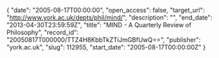 {
  "date": "2005-08-17T00:00:00", 
  "open_access": false, 
  "target_url": "http://www.york.ac.uk/depts/phil/mind/", 
  "description": "", 
  "end_date": "2013-04-30T23:59:59Z", 
  "title": "MIND - A Quarterly Review of Philosophy", 
  "record_id": "20050817T000000/TTZ4H8KbbTkZTiJmGBfUwQ==", 
  "publisher": "york.ac.uk", 
  "slug": 112955, 
  "start_date": "2005-08-17T00:00:00Z"
}

